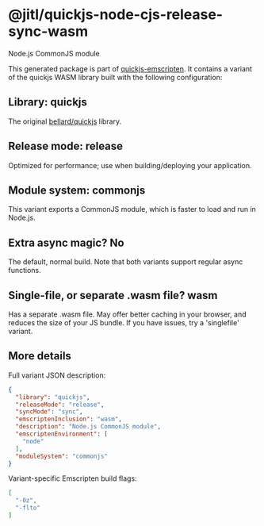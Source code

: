 # @jitl/quickjs-node-cjs-release-sync-wasm

Node.js CommonJS module

This generated package is part of [quickjs-emscripten](https://github.com/justjake/quickjs-emscripten).
It contains a variant of the quickjs WASM library built with the following configuration:

## Library: quickjs

The original [bellard/quickjs](https://github.com/bellard/quickjs) library.

## Release mode: release

Optimized for performance; use when building/deploying your application.

## Module system: commonjs

This variant exports a CommonJS module, which is faster to load and run in Node.js.

## Extra async magic? No

The default, normal build. Note that both variants support regular async functions.

## Single-file, or separate .wasm file? wasm

Has a separate .wasm file. May offer better caching in your browser, and reduces the size of your JS bundle. If you have issues, try a 'singlefile' variant.

## More details

Full variant JSON description:

```json
{
  "library": "quickjs",
  "releaseMode": "release",
  "syncMode": "sync",
  "emscriptenInclusion": "wasm",
  "description": "Node.js CommonJS module",
  "emscriptenEnvironment": [
    "node"
  ],
  "moduleSystem": "commonjs"
}
```

Variant-specific Emscripten build flags:

```json
[
  "-0z",
  "-flto"
]
```
